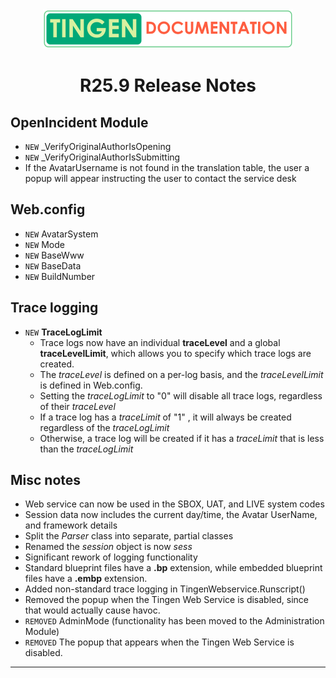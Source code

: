<!-- u251002 -->

<div align="center">

  <picture>
    <source media="(prefers-color-scheme: dark)" srcset="https://github.com/spectrum-health-systems/tingen-projects/blob/main/logos/tngndocs-dark-400x63.png">
    <source media="(prefers-color-scheme: light)" srcset="https://github.com/spectrum-health-systems/tingen-projects/blob/main/logos/tngndocs-light-400x63.png">
    <img alt="Fallback image description" src="https://github.com/spectrum-health-systems/tingen-projects/blob/main/logos/tngndocs-light-400x63.png">
  </picture>
  <h1>
    R25.9 Release Notes
  </h1>

</div>

## OpenIncident Module
  * `NEW` _VerifyOriginalAuthorIsOpening
  * `NEW` _VerifyOriginalAuthorIsSubmitting
* If the AvatarUsername is not found in the translation table, the user a popup will appear instructing the user to contact the service desk

## Web.config
  * `NEW` AvatarSystem
  * `NEW` Mode
  * `NEW` BaseWww
  * `NEW` BaseData
  * `NEW` BuildNumber

## Trace logging
  * `NEW` **TraceLogLimit**
    * Trace logs now have an individual <b>traceLevel</b> and a global <b>traceLevelLimit</b>, which allows you to specify which trace logs are created.
    * The <i>traceLevel</i> is defined on a per-log basis, and the <i>traceLevelLimit</i> is defined in Web.config.
    * Setting the *traceLogLimit* to "0" will disable all trace logs, regardless of their *traceLevel*
    * If a trace log has a  *traceLimit* of "1" , it will always be created regardless of the *traceLogLimit*
    * Otherwise, a trace log will be created if it has a *traceLimit* that is less than the *traceLogLimit*

## Misc notes

* Web service can now be used in the SBOX, UAT, and LIVE system codes
* Session data now includes the current day/time, the Avatar UserName, and framework details  
* Split the *Parser* class into separate, partial classes  
* Renamed the *session* object is now *sess*  
* Significant rework of logging functionality  
* Standard blueprint files have a **.bp** extension, while embedded blueprint files have a **.embp** extension.  
* Added non-standard trace logging in TingenWebservice.Runscript()  
* Removed the popup when the Tingen Web Service is disabled, since that would actually cause havoc. 
* `REMOVED` AdminMode (functionality has been moved to the Administration Module)
* `REMOVED` The popup that appears when the Tingen Web Service is disabled.

***
